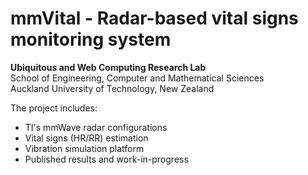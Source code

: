 # mmVital - Radar-based vital signs monitoring system
<b>Ubiquitous and Web Computing Research Lab</b><br>
School of Engineering, Computer and Mathematical Sciences<br>
Auckland University of Technology, New Zealand <br>

The project includes: <br>
<ul>
<li> TI's mmWave radar configurations </li>
<li> Vital signs (HR/RR) estimation </li>
<li> Vibration simulation platform </li>
<li> Published results and work-in-progress </li>
</ul>

